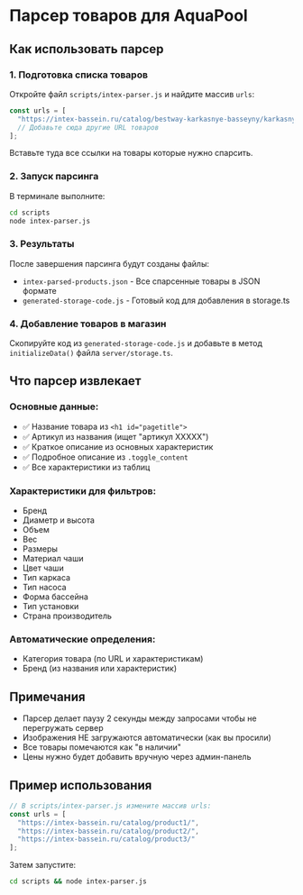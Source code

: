 # Парсер товаров для AquaPool

## Как использовать парсер

### 1. Подготовка списка товаров

Откройте файл `scripts/intex-parser.js` и найдите массив `urls`:

```javascript
const urls = [
  "https://intex-bassein.ru/catalog/bestway-karkasnye-basseyny/karkasnyy-basseyn-bestway-round-steel-pro-max-krug-3-66-x-1-22-m-artikul-56420/",
  // Добавьте сюда другие URL товаров
];
```

Вставьте туда все ссылки на товары которые нужно спарсить.

### 2. Запуск парсинга

В терминале выполните:

```bash
cd scripts
node intex-parser.js
```

### 3. Результаты

После завершения парсинга будут созданы файлы:

- `intex-parsed-products.json` - Все спарсенные товары в JSON формате
- `generated-storage-code.js` - Готовый код для добавления в storage.ts

### 4. Добавление товаров в магазин

Скопируйте код из `generated-storage-code.js` и добавьте в метод `initializeData()` файла `server/storage.ts`.

## Что парсер извлекает

### Основные данные:
- ✅ Название товара из `<h1 id="pagetitle">`
- ✅ Артикул из названия (ищет "артикул XXXXX")
- ✅ Краткое описание из основных характеристик
- ✅ Подробное описание из `.toggle_content`
- ✅ Все характеристики из таблиц

### Характеристики для фильтров:
- Бренд
- Диаметр и высота
- Объем
- Вес  
- Размеры
- Материал чаши
- Цвет чаши
- Тип каркаса
- Тип насоса
- Форма бассейна
- Тип установки
- Страна производитель

### Автоматические определения:
- Категория товара (по URL и характеристикам)
- Бренд (из названия или характеристик)

## Примечания

- Парсер делает паузу 2 секунды между запросами чтобы не перегружать сервер
- Изображения НЕ загружаются автоматически (как вы просили)
- Все товары помечаются как "в наличии"
- Цены нужно будет добавить вручную через админ-панель

## Пример использования

```javascript
// В scripts/intex-parser.js измените массив urls:
const urls = [
  "https://intex-bassein.ru/catalog/product1/",
  "https://intex-bassein.ru/catalog/product2/",
  "https://intex-bassein.ru/catalog/product3/"
];
```

Затем запустите:
```bash
cd scripts && node intex-parser.js
```